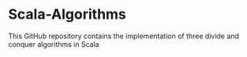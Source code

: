 # Scala-Algorithms
This GitHub repository contains the implementation of three divide and conquer algorithms in Scala
